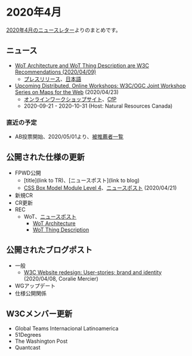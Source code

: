 # 2020年4月

[2020年4月のニュースレター](https://lists.w3.org/Archives/Public/w3c-announce/2020JanMar/subject.html)よりのまとめです。

## ニュース

* [WoT Architecture and WoT Thing Description are W3C Recommendations (2020/04/09)](https://www.w3.org/blog/news/archives/8436)
  * [プレスリリース](https://www.w3.org/2020/04/pressrelease-wot-rec.html.en)、[日本語](https://www.w3.org/2020/04/pressrelease-wot-rec.html.ja)
* [Upcoming Distributed, Online Workshops: W3C/OGC Joint Workshop Series on Maps for the Web](https://www.w3.org/blog/news/archives/8455) (2020/04/23)
  * [オンラインワークショップサイト](https://www.w3.org/2020/maps/)、[CfP](https://www.w3.org/2020/maps/call-for-participation)
  * 2020-09-21 - 2020-10-31 (Host: Natural Resources Canada)

### 直近の予定

* AB投票開始、2020/05/01より、[被推薦者一覧](https://www.w3.org/2020/05/04-ab-nominations)

## 公開された仕様の更新

* FPWD公開
  * [title](link to TR)、[ニュースポスト](link to blog)
  * [CSS Box Model Module Level 4](https://www.w3.org/TR/2020/WD-css-box-4-20200421/)、[ニュースポスト](https://www.w3.org/blog/news/archives/8452) (2020/04/21)
* 新規CR
* CR更新
* REC
  * WoT、[ニュースポスト](https://www.w3.org/blog/news/archives/8436)
    * [WoT Architecture](https://www.w3.org/TR/2020/REC-wot-architecture-20200409/)
    * [WoT Thing Description](https://www.w3.org/TR/2020/REC-wot-thing-description-20200409/)

## 公開されたブログポスト

* 一般
  * [W3C Website redesign: User-stories; brand and identity](https://www.w3.org/blog/2020/04/w3c-website-redesign-user-stories-brand-and-identity/) (2020/04/08, Coralie Mercier)
* WGアップデート
* 仕様公開関係

## W3Cメンバー更新

* Global Teams Internacional Latinoamerica
* 51Degrees
* The Washington Post
* Quantcast
